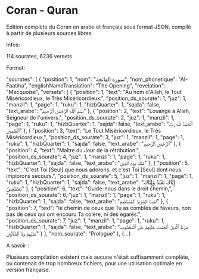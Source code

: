 # Coran - Quran

Edition complète du Coran en arabe et français sous format JSON, compilé à partir de plusieurs sources libres.

Infos:

114 sourates, 6236 versets

Format:

"sourates": [
    {
      "position": 1,
      "nom": "سورة الفاتحة",
      "nom_phonetique": "Al-Faatiha",
      "englishNameTranslation": "The Opening",
      "revelation": "Mecquoise",
      "versets": [
        {
          "position": 1,
          "text": "Au nom d'Allah, le Tout Miséricordieux, le Très Miséricordieux.",
          "position_ds_sourate": 1,
          "juz": 1,
          "manzil": 1,
          "page": 1,
          "ruku": 1,
          "hizbQuarter": 1,
          "sajda": false,
          "text_arabe": "﻿بِسْمِ ٱللَّهِ ٱلرَّحْمَٰنِ ٱلرَّحِيمِ"
        },
        {
          "position": 2,
          "text": "Louange à Allah, Seigneur de l'univers.",
          "position_ds_sourate": 2,
          "juz": 1,
          "manzil": 1,
          "page": 1,
          "ruku": 1,
          "hizbQuarter": 1,
          "sajda": false,
          "text_arabe": "ٱلْحَمْدُ لِلَّهِ رَبِّ ٱلْعَٰلَمِينَ"
        },
        {
          "position": 3,
          "text": "Le Tout Miséricordieux, le Très Miséricordieux,",
          "position_ds_sourate": 3,
          "juz": 1,
          "manzil": 1,
          "page": 1,
          "ruku": 1,
          "hizbQuarter": 1,
          "sajda": false,
          "text_arabe": "ٱلرَّحْمَٰنِ ٱلرَّحِيمِ"
        },
        {
          "position": 4,
          "text": "Maître du Jour de la rétribution.",
          "position_ds_sourate": 4,
          "juz": 1,
          "manzil": 1,
          "page": 1,
          "ruku": 1,
          "hizbQuarter": 1,
          "sajda": false,
          "text_arabe": "مَٰلِكِ يَوْمِ ٱلدِّينِ"
        },
        {
          "position": 5,
          "text": "C'est Toi [Seul] que nous adorons, et c'est Toi [Seul] dont nous implorons secours.",
          "position_ds_sourate": 5,
          "juz": 1,
          "manzil": 1,
          "page": 1,
          "ruku": 1,
          "hizbQuarter": 1,
          "sajda": false,
          "text_arabe": "إِيَّاكَ نَعْبُدُ وَإِيَّاكَ نَسْتَعِينُ"
        },
        {
          "position": 6,
          "text": "Guide-nous dans le droit chemin,",
          "position_ds_sourate": 6,
          "juz": 1,
          "manzil": 1,
          "page": 1,
          "ruku": 1,
          "hizbQuarter": 1,
          "sajda": false,
          "text_arabe": "ٱهْدِنَا ٱلصِّرَٰطَ ٱلْمُسْتَقِيمَ"
        },
        {
          "position": 7,
          "text": "le chemin de ceux que Tu as comblés de faveurs, non pas de ceux qui ont encouru Ta colère, ni des égarés.",
          "position_ds_sourate": 7,
          "juz": 1,
          "manzil": 1,
          "page": 1,
          "ruku": 1,
          "hizbQuarter": 1,
          "sajda": false,
          "text_arabe": "صِرَٰطَ ٱلَّذِينَ أَنْعَمْتَ عَلَيْهِمْ غَيْرِ ٱلْمَغْضُوبِ عَلَيْهِمْ وَلَا ٱلضَّآلِّينَ"
        }
      ],
      "nom_sourate": "Prologue"
    },
    {...}
    

A savoir :

Plusieurs compilation existent mais aucune n'était suffisamment complète, ou contenait de trop nombreux fichiers, pour une utilisation optimale en version française.
